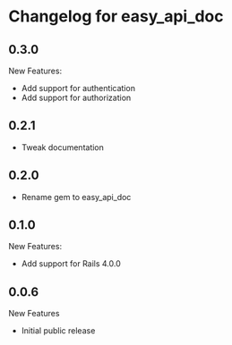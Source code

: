 # Changelog for easy_api_doc

## 0.3.0

New Features:

* Add support for authentication
* Add support for authorization

## 0.2.1

* Tweak documentation

## 0.2.0

* Rename gem to easy_api_doc

## 0.1.0

New Features:

* Add support for Rails 4.0.0

## 0.0.6

New Features

* Initial public release